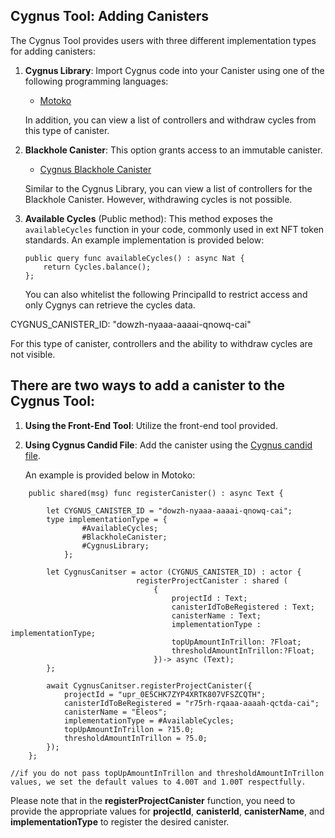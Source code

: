 ## Cygnus Tool: Adding Canisters

The Cygnus Tool provides users with three different implementation types for adding canisters:

1. **Cygnus Library**: Import Cygnus code into your Canister using one of the following programming languages:
   - [Motoko](https://github.com/CygnusIC/SDK/tree/master/motoko)

   In addition, you can view a list of controllers and withdraw cycles from this type of canister.

2. **Blackhole Canister**: This option grants access to an immutable canister.
   - [Cygnus Blackhole Canister](https://github.com/CygnusIC/Blackhole_Canister)

   Similar to the Cygnus Library, you can view a list of controllers for the Blackhole Canister. However, withdrawing cycles is not possible.

3. **Available Cycles** (Public method): This method exposes the `availableCycles` function in your code, commonly used in ext NFT token standards.
   An example implementation is provided below:

	```motoko
	public query func availableCycles() : async Nat {	
		return Cycles.balance();
	};
	```
   You can also whitelist the following PrincipalId to restrict access and only Cygnys can retrieve the cycles data. 
   
  CYGNUS_CANISTER_ID: "dowzh-nyaaa-aaaai-qnowq-cai"

  
 For this type of canister, controllers and the ability to withdraw cycles are not visible.

## There are two ways to add a canister to the Cygnus Tool:

1. **Using the Front-End Tool**: Utilize the front-end tool provided.
2. **Using Cygnus Candid File**: Add the canister using the [Cygnus candid file](https://github.com/CygnusIC/Documentation/blob/main/Cygnus.did).

   An example is provided below in Motoko:

```Motoko
    public shared(msg) func registerCanister() : async Text {

        let CYGNUS_CANISTER_ID = "dowzh-nyaaa-aaaai-qnowq-cai";
        type implementationType = {
                #AvailableCycles;
                #BlackholeCanister;
                #CygnusLibrary;
            };

        let CygnusCanitser = actor (CYGNUS_CANISTER_ID) : actor {
                            registerProjectCanister : shared (
                                {
                                    projectId : Text;
                                    canisterIdToBeRegistered : Text;
                                    canisterName : Text;
                                    implementationType : implementationType;
                                    topUpAmountInTrillon: ?Float;
                                    thresholdAmountInTrillon:?Float;
                                })-> async (Text);
        };

        await CygnusCanitser.registerProjectCanister({
            projectId = "upr_0E5CHK7ZYP4XRTK807VFSZCQTH";
            canisterIdToBeRegistered = "r75rh-rqaaa-aaaah-qctda-cai";
            canisterName = "Eleos";
            implementationType = #AvailableCycles;
            topUpAmountInTrillon = ?15.0;
            thresholdAmountInTrillon = ?5.0;
        });
    };

//if you do not pass topUpAmountInTrillon and thresholdAmountInTrillon values, we set the default values to 4.00T and 1.00T respectfully. 
```

Please note that in the **registerProjectCanister** function, you need to provide the appropriate values for **projectId**, **canisterId**, **canisterName**, and **implementationType** to register the desired canister.
